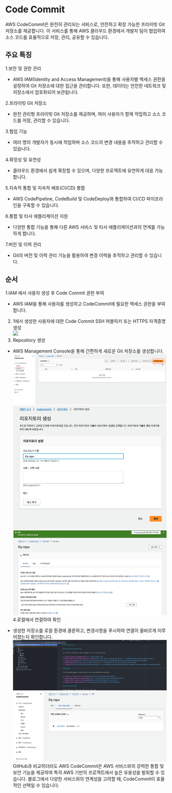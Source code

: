 # Code Commit

AWS CodeCommit은 완전히 관리되는 서비스로, 안전하고 확장 가능한 프라이빗 Git 저장소를 제공합니다. 이 서비스를 통해 AWS 클라우드 환경에서 개발자 팀이 협업하여 소스 코드를 효율적으로 저장, 관리, 공유할 수 있습니다.

## 주요 특징

1.보안 및 권한 관리

-   AWS IAM(Identity and Access Management)을 통해 사용자별 액세스 권한을 설정하여 Git 저장소에 대한 접근을 관리합니다. 또한, 데이터는 안전한 네트워크 및 저장소에서 암호화되어 보관됩니다.

2.프라이빗 Git 저장소

-   완전 관리형 프라이빗 Git 저장소를 제공하며, 여러 사용자가 함께 작업하고 소스 코드를 저장, 관리할 수 있습니다.

3.협업 기능

-   여러 명의 개발자가 동시에 작업하며 소스 코드의 변경 내용을 추적하고 관리할 수 있습니다.

4.확장성 및 유연성

-   클라우드 환경에서 쉽게 확장할 수 있으며, 다양한 프로젝트에 유연하게 대응 가능합니다.

5.지속적 통합 및 지속적 배포(CI/CD) 통합

-   AWS CodePipeline, CodeBuild 및 CodeDeploy와 통합하여 CI/CD 파이프라인을 구축할 수 있습니다.

6.통합 및 타사 애플리케이션 지원

-   다양한 통합 기능을 통해 다른 AWS 서비스 및 타사 애플리케이션과의 연계를 가능하게 합니다.

7.버전 및 이력 관리

-   Git의 버전 및 이력 관리 기능을 활용하여 변경 이력을 추적하고 관리할 수 있습니다.

## 순서

1.IAM 에서 사용자 생성 후 Code Commit 권한 부여

-   AWS IAM을 통해 사용자를 생성하고 CodeCommit에 필요한 액세스 권한을 부여합니다.

2.  1에서 생성한 사용자에 대한 Code Commit SSH 퍼블릭키 또는 HTTPS 자격증명 생성  
    ![](img/img.png)
3.  Repository 생성

-   AWS Management Console을 통해 간편하게 새로운 Git 저장소를 생성합니다.  
![](img/img_1.png)![](img/img_2.png)![](img/img_3.png)
4.로컬에서 연결하여 확인

-   생성한 저장소를 로컬 환경에 클론하고, 변경사항을 푸시하여 연결이 올바르게 이루어졌는지 확인합니다.  
![](img/img_4.png)
![](img/img_5.png)
GitHub과 비교하더라도 AWS CodeCommit은 AWS 서비스와의 강력한 통합 및 보안 기능을 제공하여 특히 AWS 기반의 프로젝트에서 높은 유용성을 발휘할 수 있습니다. 블로그에서 다양한 서비스와의 연계성을 고려할 때, CodeCommit이 효율적인 선택일 수 있습니다.